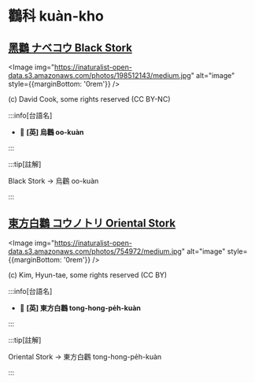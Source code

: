 # 鸛科 kuàn-kho

## [黑鸛 ナベコウ Black Stork](https://ebird.org/species/blasto1)

<Image img="https://inaturalist-open-data.s3.amazonaws.com/photos/198512143/medium.jpg" alt="image" style={{marginBottom: '0rem'}} />

<p className="image-caption">
(c) David Cook, some rights reserved (CC BY-NC)
</p>

:::info[台語名]

- 🎯 **[英] 烏鸛 oo-kuàn**

:::

:::tip[註解]

Black Stork -> 烏鸛 oo-kuàn

:::

## [東方白鸛 コウノトリ Oriental Stork](https://ebird.org/species/oristo1)

<Image img="https://inaturalist-open-data.s3.amazonaws.com/photos/754972/medium.jpg" alt="image" style={{marginBottom: '0rem'}} />

<p className="image-caption">
(c) Kim, Hyun-tae, some rights reserved (CC BY)
</p>

:::info[台語名]

- 🎯 **[英] 東方白鸛 tong-hong-pe̍h-kuàn**

:::

:::tip[註解]

Oriental Stork -> 東方白鸛 tong-hong-pe̍h-kuàn

:::
